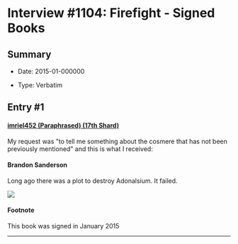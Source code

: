 # Interview #1104: Firefight - Signed Books

## Summary

- Date: 2015-01-000000

- Type: Verbatim

## Entry #1

#### [imriel452 (Paraphrased) (17th Shard)](http://www.17thshard.com/forum/topic/22313-plot-to-destroy-adonalsium-confirmed-by-brandon/)

My request was "to tell me something about the cosmere that has not been previously mentioned" and this is what I received:

#### Brandon Sanderson

Long ago there was a plot to destroy Adonalsium. It failed.

![](http://www.17thshard.com/forum/uploads/monthly_01_2015/post-3316-0-02465900-1420652073.jpg)

#### Footnote

This book was signed in January 2015


---

